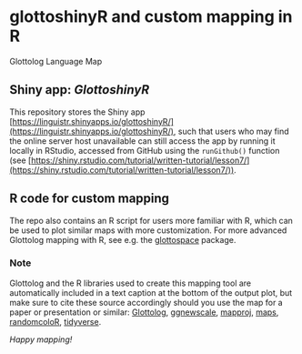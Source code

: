 # glottoshinyR and custom mapping in R
Glottolog Language Map

## Shiny app: _GlottoshinyR_
This repository stores the Shiny app [https://linguistr.shinyapps.io/glottoshinyR/](https://linguistr.shinyapps.io/glottoshinyR/), such that users who may find the online server host unavailable can still access the app by running it locally in RStudio, accessed from GitHub using the `runGithub()` function (see [https://shiny.rstudio.com/tutorial/written-tutorial/lesson7/](https://shiny.rstudio.com/tutorial/written-tutorial/lesson7/)). 

## R code for custom mapping
The repo also contains an R script for users more familiar with R, which can be used to plot similar maps with more customization. For more advanced Glottolog mapping with R, see e.g. the [glottospace](https://github.com/SietzeN/glottospace)</a> package.

### Note
Glottolog and the R libraries used to create this mapping tool are automatically included in a text caption at the bottom of the output plot, but make sure to cite these source accordingly should you use the map for a paper or presentation or similar: [Glottolog](https://glottolog.org/meta/cite), [ggnewscale](https://cran.r-project.org/web/packages/ggnewscale/index.html), [mapproj](https://cran.r-project.org/web/packages/mapproj/index.html), [maps](https://cran.r-project.org/web/packages/maps/index.html), [randomcoloR](https://cran.r-project.org/web/packages/randomcoloR/index.html), [tidyverse](https://www.tidyverse.org).

_Happy mapping!_
